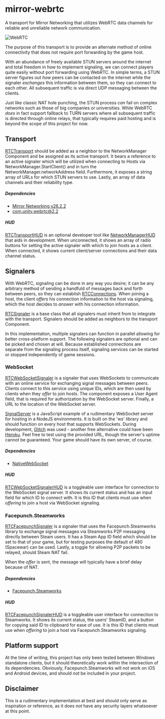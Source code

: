 # mirror-webrtc

A transport for Mirror Networking that utilizes WebRTC data channels for reliable and unreliable network communication.

![WebRTC](https://upload.wikimedia.org/wikipedia/commons/thumb/6/68/WebRTC_Logo.svg/150px-WebRTC_Logo.svg.png "WebRTC")

The purpose of this transport is to provide an alternate method of online connectivity that does not require port forwarding by the game host.

With an abundance of freely available STUN servers around the internet and total freedom in how to implement signaling, we can connect players quite easily without port forwarding using WebRTC. In simple terms, a STUN server figures out _how_ peers can be contacted on the internet while the signaler _exchanges_ this information between them, so they can connect to each other. All subsequent traffic is via direct UDP messaging between the clients.

Just like classic NAT hole punching, the STUN process _can_ fail on complex networks such as those of big companies or universities. While WebRTC _does_ in fact support fallback to TURN servers where all subsequent traffic is directed through online relays, that typically requires paid hosting and is beyond the scope of this project for now.

## Transport

[RTCTransport](./Unity/RTCTransport.cs) should be added as a neighbor to the NetworkManager Component and be assigned as its active transport. It bears a reference to an active signaler which will be utilized when connecting to Hosts via NetworkManager.StartClient() and in turn the NetworkManager.networkAddress field. Furthermore, it exposes a string array of URLs for which STUN servers to use. Lastly, an array of data channels and their reliability type.

##### Dependencies

- [Mirror Networking v26.2.2](https://github.com/vis2k/Mirror/releases/tag/v26.2.2)
- [com.unity.webrtc@2.2](https://docs.unity3d.com/Packages/com.unity.webrtc@2.2/manual/index.html)

##### HUD

[RTCTransportHUD](./Unity/RTCTransportHUD.cs) is an optional developer tool like [NetworkManagerHUD](https://mirror-networking.com/docs/Articles/Components/NetworkManagerHUD.html) that aids in development. When unconnected, it shows an array of radio buttons for setting the active signaler with which to join hosts as a client. When connected, it shows current client/server connections and their data channel status.

## Signalers

With WebRTC, signaling can be done in any way you desire; it can be any arbitrary method of sending a handfuld of messages back and forth between peers, so they can establish [RTCConnections](./Unity/RTCConnection.cs). When joining a host, the client _offers_ his connection information to the host via signaling, which the host decides to _answer_ with his connection information.

[RTCSignaler](./Unity/RTCSignaler.cs) is a base class that all signalers must inherit from to integrate with the transport. Signalers should be added as neighbors to the transport Component.

In this implementation, multiple signalers can function in parallel allowing for better cross-platform support. The following signalers are optional and can be picked and chosen at will. Because established connections are separate from the signaling process itself, signaling services can be started or stopped independently of game sessions.

### WebSocket

[RTCWebSocketSignaler](./Unity/RTCWebSocketSignaler.cs) is a signaler that uses WebSockets to communicate with an online service for exchanging signal messages between peers. Clients connect to this service using unique IDs, which are then used by clients when they _offer_ to join hosts. The component exposes a User Agent field, that is required for authorization by the WebSocket server. Finally, a URL to the location of the WebSocket server.

[SignalServer](./SignalServer/server.js) is a JavaScript example of a rudimentary WebSocket server for hosting in a NodeJS environments. It is built on the 'ws' library and should function on every host that supports WebSockets. During development, [Glitch](https://glitch.com/) was used - another free alternative could have been [Heroku](https://heroku.com). Feel free to test using the provided URL, though the server's uptime cannot be guaranteed. Your game should have its own server, of course.

##### Dependencies

- [NativeWebSocket](https://github.com/endel/NativeWebSocket)

##### HUD

[RTCWebSocketSignalerHUD](./Unity/RTCWebSocketSignalerHUD.cs) is a toggleable user interface for connection to the WebSocket signal server. It shows its current status and has an input field for which ID to connect with. It is this ID that clients must use when _offering_ to join a host via WebSocket signaling.

### Facepunch.Steamworks

[RTCFacepunchSignaler](./Unity/RTCFacepunchSignaler.cs) is a signaler that uses the Facepunch.Steamworks library to exchange signal messages via Steamworks P2P messaging directly between Steam users. It has a Steam App ID field which should be set to that of your game, but for testing purposes the default of 480 (Spacewar) can be used. Lastly, a toggle for allowing P2P packets to be relayed, should Steam NAT fail.

When the _offer_ is sent, the message will typically have a brief delay because of NAT.

##### Dependencies

- [Facepunch.Steamworks](https://github.com/Facepunch/Facepunch.Steamworks)

##### HUD

[RTCFacepunchSignalerHUD](./Unity/RTCFacepunchSignalerHUD.cs) is a toggleable user interface for connection to Steamworks. It shows its current status, the users' SteamID, and a button for copying said ID to clipboard for ease of use. It is this ID that clients must use when _offering_ to join a host via Facepunch.Steamworks signaling.

## Platform support
At the time of writing, this project has only been tested between Windows standalone clients, but it should theoretically work within the intersection of its dependencies. Obviously, Facepunch.Steamworks will not work on iOS and Android devices, and should _not_ be included in your project.

## Disclaimer
This is a rudimentary implementation at best and should only serve as inspiration or reference, as it does _not_ have any security layers whatsoever at this point.
